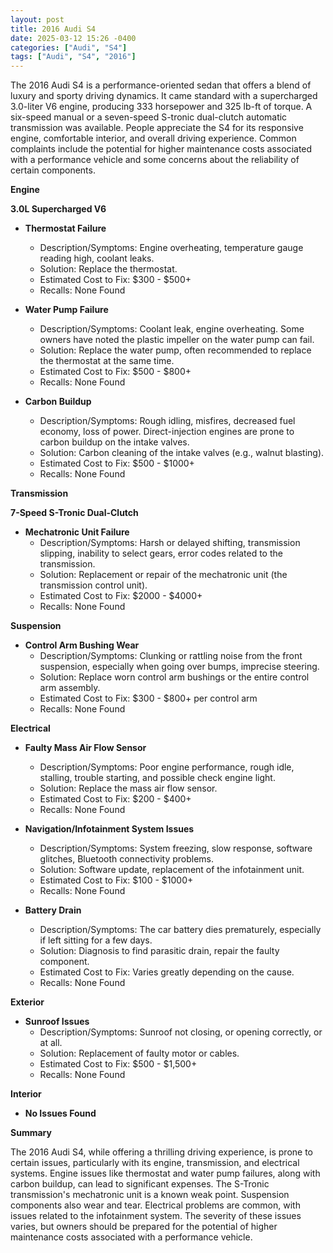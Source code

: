 ```yaml
---
layout: post
title: 2016 Audi S4
date: 2025-03-12 15:26 -0400
categories: ["Audi", "S4"]
tags: ["Audi", "S4", "2016"]
---
```

The 2016 Audi S4 is a performance-oriented sedan that offers a blend of luxury and sporty driving dynamics. It came standard with a supercharged 3.0-liter V6 engine, producing 333 horsepower and 325 lb-ft of torque. A six-speed manual or a seven-speed S-tronic dual-clutch automatic transmission was available. People appreciate the S4 for its responsive engine, comfortable interior, and overall driving experience. Common complaints include the potential for higher maintenance costs associated with a performance vehicle and some concerns about the reliability of certain components.

**Engine**

**3.0L Supercharged V6**

*   **Thermostat Failure**
    *   Description/Symptoms: Engine overheating, temperature gauge reading high, coolant leaks.
    *   Solution: Replace the thermostat.
    *   Estimated Cost to Fix: $300 - $500+
    *   Recalls: None Found

*   **Water Pump Failure**
    *   Description/Symptoms: Coolant leak, engine overheating. Some owners have noted the plastic impeller on the water pump can fail.
    *   Solution: Replace the water pump, often recommended to replace the thermostat at the same time.
    *   Estimated Cost to Fix: $500 - $800+
    *   Recalls: None Found

*   **Carbon Buildup**
    *   Description/Symptoms: Rough idling, misfires, decreased fuel economy, loss of power. Direct-injection engines are prone to carbon buildup on the intake valves.
    *   Solution: Carbon cleaning of the intake valves (e.g., walnut blasting).
    *   Estimated Cost to Fix: $500 - $1000+
    *   Recalls: None Found

**Transmission**

**7-Speed S-Tronic Dual-Clutch**

*   **Mechatronic Unit Failure**
    *   Description/Symptoms: Harsh or delayed shifting, transmission slipping, inability to select gears, error codes related to the transmission.
    *   Solution: Replacement or repair of the mechatronic unit (the transmission control unit).
    *   Estimated Cost to Fix: $2000 - $4000+
    *   Recalls: None Found

**Suspension**

*   **Control Arm Bushing Wear**
    *   Description/Symptoms: Clunking or rattling noise from the front suspension, especially when going over bumps, imprecise steering.
    *   Solution: Replace worn control arm bushings or the entire control arm assembly.
    *   Estimated Cost to Fix: $300 - $800+ per control arm
    *   Recalls: None Found

**Electrical**

*   **Faulty Mass Air Flow Sensor**
    *   Description/Symptoms: Poor engine performance, rough idle, stalling, trouble starting, and possible check engine light.
    *   Solution: Replace the mass air flow sensor.
    *   Estimated Cost to Fix: $200 - $400+
    *   Recalls: None Found

*   **Navigation/Infotainment System Issues**
    *   Description/Symptoms: System freezing, slow response, software glitches, Bluetooth connectivity problems.
    *   Solution: Software update, replacement of the infotainment unit.
    *   Estimated Cost to Fix: $100 - $1000+
    *   Recalls: None Found

*   **Battery Drain**
    *   Description/Symptoms: The car battery dies prematurely, especially if left sitting for a few days.
    *   Solution: Diagnosis to find parasitic drain, repair the faulty component.
    *   Estimated Cost to Fix: Varies greatly depending on the cause.
    *   Recalls: None Found

**Exterior**

*   **Sunroof Issues**
    * Description/Symptoms: Sunroof not closing, or opening correctly, or at all.
    * Solution: Replacement of faulty motor or cables.
    * Estimated Cost to Fix: $500 - $1,500+
    * Recalls: None Found

**Interior**

*   **No Issues Found**

**Summary**

The 2016 Audi S4, while offering a thrilling driving experience, is prone to certain issues, particularly with its engine, transmission, and electrical systems. Engine issues like thermostat and water pump failures, along with carbon buildup, can lead to significant expenses. The S-Tronic transmission's mechatronic unit is a known weak point. Suspension components also wear and tear. Electrical problems are common, with issues related to the infotainment system. The severity of these issues varies, but owners should be prepared for the potential of higher maintenance costs associated with a performance vehicle.

